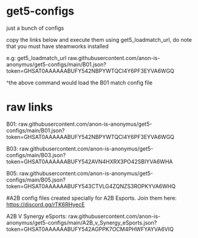 # get5-configs
just a bunch of configs  

copy the links below and execute them using get5_loadmatch_url, do note that you must have steamworks installed  

e.g: get5_loadmatch_url raw.githubusercontent.com/anon-is-anonymus/get5-configs/main/B01.json?token=GHSAT0AAAAAABUFY542NBPYWTQCI4Y6PF3EYVA6WGQ  

^the above command would load the B01 match config file

# raw links

B01: raw.githubusercontent.com/anon-is-anonymus/get5-configs/main/B01.json?token=GHSAT0AAAAAABUFY542NBPYWTQCI4Y6PF3EYVA6WGQ  

B03: raw.githubusercontent.com/anon-is-anonymus/get5-configs/main/B03.json?token=GHSAT0AAAAAABUFY542AVN4HXRX3PO42SBIYVA6WHA  

B05: raw.githubusercontent.com/anon-is-anonymus/get5-configs/main/B05.json?token=GHSAT0AAAAAABUFY543CTVLG4ZQNZS3ROPKYVA6WHQ  

#A2B
config files created specially for A2B Esports. Join them here: https://discord.gg/rTK6RHyecE  

A2B V Synergy eSports: raw.githubusercontent.com/anon-is-anonymus/get5-configs/main/A2B_v_Synergy_eSports.json?token=GHSAT0AAAAAABUFY542AGPPK7OCM4PHWFYAYVA6VIQ
